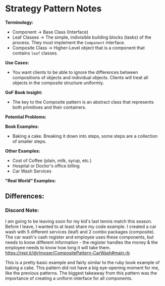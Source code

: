 # Strategy Pattern Notes

**Terminology:**
- Component -> Base Class (Interface)
- Leaf Classes -> The simple, indivisible building blocks (tasks) of the process. They must implement the `Component` interface.
- Composite Class -> Higher-Level object that is a component that contains `leaf` classes. 

**Use Cases:**
- You want clients to be able to ignore the differences between compositions of objects and individual objects. Clients will treat all objects in the composite structure uniformly.

**GoF Book Insight:**
- The key to the Composite pattern is an abstract class that represents both primitives and their containers.

**Potential Problems:**


**Book Examples:**
- Baking a cake. Breaking it down into steps, some steps are a collection of smaller steps.

**Other Examples:**
- Cost of Coffee (plain, milk, syrup, etc.)
- Hospital or Doctor's office billing
- Car Wash Services

**"Real World" Examples:**


## Differences:

### Discord Note:
I am going to be leaving soon for my kid's last tennis match this season. Before I leave, I wanted to at least share my code example. I created a car wash with 5 different services (leaf) and 2 combo packages (composite). The car wash's cash register and employee uses these components, but needs to know different information - the register handles the money & the employee needs to know how long it will take them. 
https://repl.it/@rlmoser/CompositePattern-CarWash#main.rb

This is a pretty basic example and fairly similar to the ruby book example of baking a cake. This pattern did not have a big eye-opening moment for me, like the previous patterns. The biggest takeaway from this pattern was the importance of creating a uniform interface for all components. 